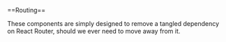 ==Routing==

These components are simply designed to remove a tangled dependency on React Router,
should we ever need to move away from it.